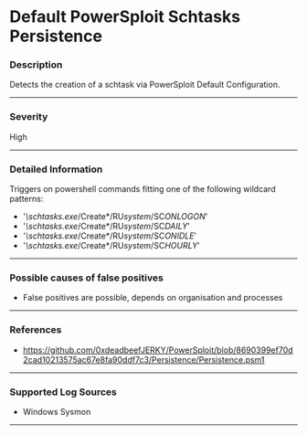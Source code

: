 # Default PowerSploit Schtasks Persistence
### Description

Detects the creation of a schtask via PowerSploit Default Configuration.

-------------------
### Severity

High

-------------------

### Detailed Information
Triggers on powershell commands fitting one of the following wildcard patterns:
  - '*\schtasks.exe*/Create*/RU*system*/SC*ONLOGON*'
  - '*\schtasks.exe*/Create*/RU*system*/SC*DAILY*'
  - '*\schtasks.exe*/Create*/RU*system*/SC*ONIDLE*'
  - '*\schtasks.exe*/Create*/RU*system*/SC*HOURLY*'

-------------------

### Possible causes of false positives

- False positives are possible, depends on organisation and processes

-------------------
### References

- https://github.com/0xdeadbeefJERKY/PowerSploit/blob/8690399ef70d2cad10213575ac67e8fa90ddf7c3/Persistence/Persistence.psm1

-------------------
### Supported Log Sources

- Windows Sysmon

-------------------
